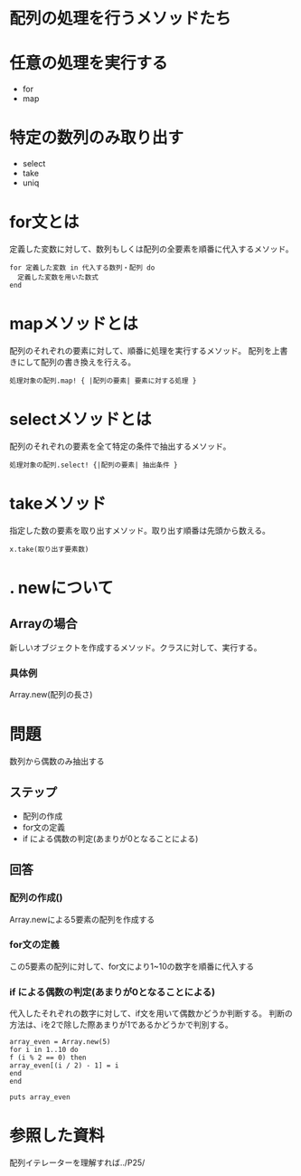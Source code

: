 
# 配列の処理を行うメソッドたち

# 任意の処理を実行する
- for
- map

# 特定の数列のみ取り出す
- select
- take
- uniq

# for文とは
定義した変数に対して、数列もしくは配列の全要素を順番に代入するメソッド。
```
for 定義した変数 in 代入する数列・配列 do 
  定義した変数を用いた数式
end
```
# mapメソッドとは
配列のそれぞれの要素に対して、順番に処理を実行するメソッド。
配列を上書きにして配列の書き換えを行える。

```
処理対象の配列.map! { |配列の要素| 要素に対する処理 }
```
# selectメソッドとは
配列のそれぞれの要素を全て特定の条件で抽出するメソッド。

```
処理対象の配列.select! {|配列の要素| 抽出条件 }
```
# takeメソッド
指定した数の要素を取り出すメソッド。取り出す順番は先頭から数える。

```
x.take(取り出す要素数)
```

# . newについて
## Arrayの場合
新しいオブジェクトを作成するメソッド。クラスに対して、実行する。

### 具体例
Array.new(配列の長さ)

# 問題
数列から偶数のみ抽出する

## ステップ
- 配列の作成
- for文の定義
- if による偶数の判定(あまりが0となることによる)

## 回答

### 配列の作成()
Array.newによる5要素の配列を作成する
### for文の定義
この5要素の配列に対して、for文により1~10の数字を順番に代入する
### if による偶数の判定(あまりが0となることによる)
代入したそれぞれの数字に対して、if文を用いて偶数かどうか判断する。
判断の方法は、iを2で除した際あまりが1であるかどうかで判別する。

```
array_even = Array.new(5)
for i in 1..10 do
f (i % 2 == 0) then
array_even[(i / 2) - 1] = i
end
end

puts array_even
```

# 参照した資料
配列イテレーターを理解すれば../P25/

